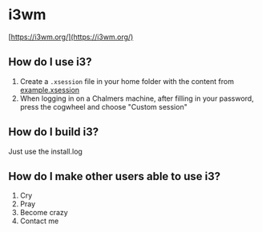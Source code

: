 # i3wm

[https://i3wm.org/](https://i3wm.org/)

## How do I use i3?
1. Create a `.xsession` file in your home folder with the content from
[example.xsession](./example.xsession)
2. When logging in on a Chalmers machine, after filling in your password,
press the cogwheel and choose "Custom session"

## How do I build i3?
Just use the install.log

## How do I make other users able to use i3?
1. Cry
2. Pray
3. Become crazy
4. Contact me


